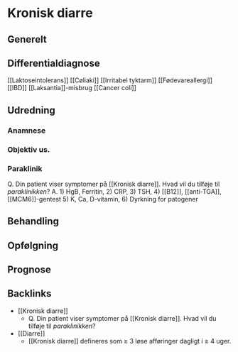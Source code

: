 # Kronisk diarre
## Generelt


## Differentialdiagnose
[[Laktoseintolerans]]
[[Cøliaki]]
[[Irritabel tyktarm]]
[[Fødevareallergi]]
[[IBD]]
[[Laksantia]]-misbrug
[[Cancer coli]]

## Udredning
### Anamnese

### Objektiv us.

### Paraklinik
Q. Din patient viser symptomer på [[Kronisk diarre]]. Hvad vil du tilføje til *paraklinikken*? 
A. 1) HgB, Ferritin, 2) CRP, 3) TSH, 4) [[B12]], [[anti-TGA]], [[MCM6]]-gentest 5) K, Ca, D-vitamin, 6) Dyrkning for patogener

## Behandling


## Opfølgning


## Prognose


## Backlinks
* [[Kronisk diarre]]
	* Q. Din patient viser symptomer på [[Kronisk diarre]]. Hvad vil du tilføje til *paraklinikken*? 
* [[Diarre]]
	* [[Kronisk diarre]] defineres som ≥ 3 løse afføringer dagligt i ≥ 4 uger.

<!-- #anki/tag/med/gp #anki/deck/Medicine -->

<!-- {BearID:3E0849A3-4F8F-49C3-8AC3-1019E222F0DC-51703-000069168A6A5FA4} -->
